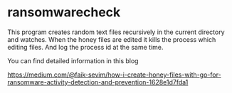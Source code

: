 # ransomwarecheck
This program creates random text files recursively in the current directory and watches. 
When the honey files are edited it kills the process which editing files. 
And log the process id at the same time.

You can find detailed information in this blog 

https://medium.com/@faik-sevim/how-i-create-honey-files-with-go-for-ransomware-activity-detection-and-prevention-1628e1d7fda1
